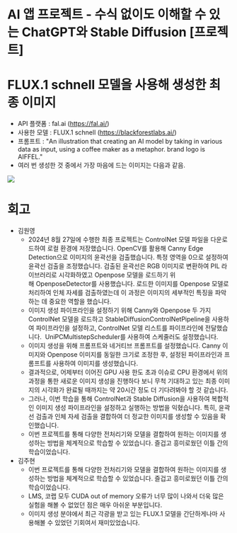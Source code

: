 # AI 앱 프로젝트 - 수식 없이도 이해할 수 있는 ChatGPT와 Stable Diffusion [프로젝트]

# FLUX.1 schnell 모델을 사용해 생성한 최종 이미지
- API 플랫폼 : fal.ai (https://fal.ai/)
- 사용한 모델 : FLUX.1 schnell (https://blackforestlabs.ai/)
- 프롬프트 : "An illustration that creating an AI model by taking in various data as input, using a coffee maker as a metaphor. brand logo is AIFFEL."
- 여러 번 생성한 것 중에서 가장 마음에 드는 이미지는 다음과 같음. 
<img src="https://fal.media/files/rabbit/Wrrjz2b0EcpK8FkThRAs0.png">

# 회고
- 김원영
  - 2024년 8월 27일에 수행한 최종 프로젝트는 ControlNet 모델 파일을 다운로드하여 로컬 환경에 저장했습니다. OpenCV를 활용해 Canny Edge Detection으로 이미지의 윤곽선을 검출했습니다. 특정 영역을 0으로 설정하여 윤곽선 검출을 조정했습니다. 검출된 윤곽선은 RGB 이미지로 변환하여 PIL 라이브러리로 시각화하였고 Openpose 모델을 로드하기 위해 OpenposeDetector를 사용했습니다. 로드한 이미지를 Openpose 모델로 처리하여 인체 자세를 검출하였는데 이 과정은 이미지의 세부적인 특징을 파악하는 데 중요한 역할을 했습니다.
  - 이미지 생성 파이프라인을 설정하기 위해 Canny와 Openpose 두 가지 ControlNet 모델을 로드하고 StableDiffusionControlNetPipeline을 사용하여 파이프라인을 설정하고, ControlNet 모델 리스트를 파이프라인에 전달했습니다.  UniPCMultistepScheduler를 사용하여 스케줄러도 설정했습니다.
  - 이미지 생성을 위해 프롬프트와 네거티브 프롬프트를 설정했습니다. Canny 이미지와 Openpose 이미지를 동일한 크기로 조정한 후, 설정된 파이프라인과 프롬프트를 사용하여 이미지를 생성했습니다.
  - 결과적으로, 어제부터 이어진 GPU 사용 한도 초과 이슈로 CPU 환경에서 위의 과정을 통한 새로운 이미지 생성을 진행하다 보니 무척 기대하고 있는 최종 이미지의 시각화가 완료될 때까지는 약 20시간 정도 더 기다려봐야 할 것 같습니다.
  - 그러나, 이번 학습을 통해 ControlNet과 Stable Diffusion을 사용하여 복합적인 이미지 생성 파이프라인을 설정하고 실행하는 방법을 익혔습니다. 특히, 윤곽선 검출과 인체 자세 검출을 결합하여 더 정교한 이미지를 생성할 수 있음을 확인했습니다.
  - 이번 프로젝트를 통해 다양한 전처리기와 모델을 결합하여 원하는 이미지를 생성하는 방법을 체계적으로 학습할 수 있었습니다. 즐겁고 흥미로웠던 이틀 간의 학습이었습니다.
- 김주현
  - 이번 프로젝트를 통해 다양한 전처리기와 모델을 결합하여 원하는 이미지를 생성하는 방법을 체계적으로 학습할 수 있었습니다. 즐겁고 흥미로웠던 이틀 간의 학습이었습니다.
  - LMS, 코랩 모두 CUDA out of memory 오류가 너무 많이 나와서 더욱 많은 실험을 해볼 수 없었던 점은 매우 아쉬운 부분입니다.
  - 이미지 생성 분야에서 최근 각광을 받고 있는 FLUX.1 모델을 간단하게나마 사용해볼 수 있었던 기회여서 재미있었습니다. 
